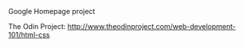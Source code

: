 Google Homepage project

The Odin Project: http://www.theodinproject.com/web-development-101/html-css
